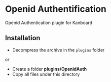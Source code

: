Openid Authentification
=======================
Openid Authentication plugin for Kanboard


Installation
------------

- Decompress the archive in the `plugins` folder

or

- Create a folder **plugins/OpenidAuth**
- Copy all files under this directory
